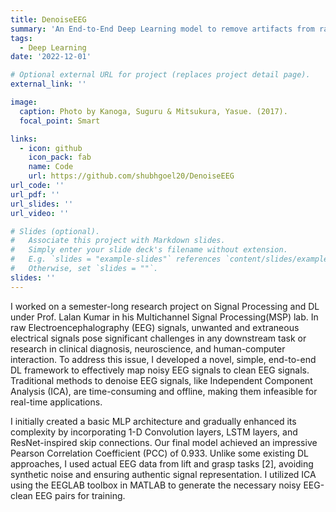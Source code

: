 ```yaml
---
title: DenoiseEEG
summary: 'An End-to-End Deep Learning model to remove artifacts from raw EEG signals'
tags:
  - Deep Learning
date: '2022-12-01'

# Optional external URL for project (replaces project detail page).
external_link: ''

image: 
  caption: Photo by Kanoga, Suguru & Mitsukura, Yasue. (2017).
  focal_point: Smart

links:
  - icon: github
    icon_pack: fab
    name: Code
    url: https://github.com/shubhgoel20/DenoiseEEG
url_code: ''
url_pdf: ''
url_slides: ''
url_video: ''

# Slides (optional).
#   Associate this project with Markdown slides.
#   Simply enter your slide deck's filename without extension.
#   E.g. `slides = "example-slides"` references `content/slides/example-slides.md`.
#   Otherwise, set `slides = ""`.
slides: ''
---
```


I worked on a semester-long research project on Signal Processing and DL under Prof. Lalan Kumar
in his Multichannel Signal Processing(MSP) lab. In raw Electroencephalography (EEG) signals, unwanted
and extraneous electrical signals pose significant challenges in any downstream task or research in clinical diagnosis, neuroscience, and human-computer interaction. To address this issue, I developed a novel, simple, end-to-end DL framework to effectively map noisy EEG signals to clean EEG signals. Traditional methods to denoise EEG signals, like Independent Component Analysis (ICA), are time-consuming and offline, making them infeasible for real-time applications.

I initially created a basic MLP architecture and gradually enhanced its complexity by incorporating
1-D Convolution layers, LSTM layers, and ResNet-inspired skip connections. Our final model achieved
an impressive Pearson Correlation Coefficient (PCC) of 0.933. Unlike some existing DL approaches, I
used actual EEG data from lift and grasp tasks [2], avoiding synthetic noise and ensuring authentic signal representation. I utilized ICA using the EEGLAB toolbox in MATLAB to generate the necessary noisy
EEG-clean EEG pairs for training.
